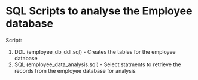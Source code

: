 # SQL Scripts to analyse the Employee database
Script: 
1. DDL (employee_db_ddl.sql) - Creates the tables for the employee database
2. SQL (employee_data_analysis.sql) - Select statments to retrieve the records from the employee database for analysis

